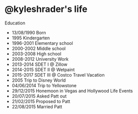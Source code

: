 @kyleshrader's life
===============
Education
- 13/08/1990 Born
- 1995 Kindergarten
- 1996-2001 Elementary school
- 2000-2002 Middle school
- 2003-2008 High school
- 2008-2012 University
Work
- 2013-2014 SDET I @ Zillow
- 2014-2015 SDET II @ Wetpaint
- 2015-2017 SDET III @ Costco Travel
Vacation
- 2005 Trip to Disney World
- 04/06/2014 Trip to Yellowstone
- 29/12/2015 Honemoon in Vegas and Hollywood
Life Events
- 20/07/2015 Asked Patt out
- 21/02/2015 Proposed to Patt
- 22/08/2015 Married Patt